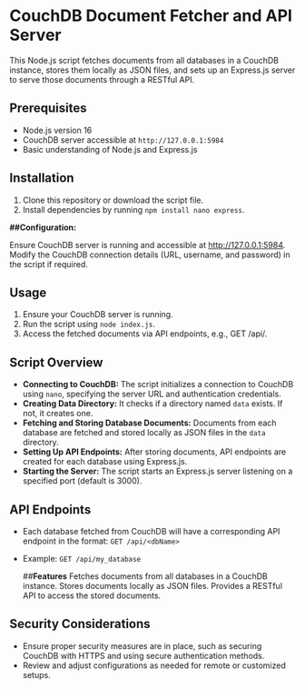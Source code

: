 # CouchDB Document Fetcher and API Server

This Node.js script fetches documents from all databases in a CouchDB instance, stores them locally as JSON files, and sets up an Express.js server to serve those documents through a RESTful API.

## Prerequisites

- Node.js version 16 
- CouchDB server accessible at `http://127.0.0.1:5984`
- Basic understanding of Node.js and Express.js

## Installation

1. Clone this repository or download the script file.
2. Install dependencies by running `npm install nano express`.

**##Configuration:**

Ensure CouchDB server is running and accessible at http://127.0.0.1:5984.
Modify the CouchDB connection details (URL, username, and password) in the script if required.

## Usage

1. Ensure your CouchDB server is running.
2. Run the script using `node index.js`.
3. Access the fetched documents via API endpoints, e.g., GET /api/<dbName>.

## Script Overview

- **Connecting to CouchDB:** The script initializes a connection to CouchDB using `nano`, specifying the server URL and authentication credentials.
- **Creating Data Directory:** It checks if a directory named `data` exists. If not, it creates one.
- **Fetching and Storing Database Documents:** Documents from each database are fetched and stored locally as JSON files in the `data` directory.
- **Setting Up API Endpoints:** After storing documents, API endpoints are created for each database using Express.js.
- **Starting the Server:** The script starts an Express.js server listening on a specified port (default is 3000).

## API Endpoints

- Each database fetched from CouchDB will have a corresponding API endpoint in the format: `GET /api/<dbName>`
- Example: `GET /api/my_database`

  
  ##**Features**
Fetches documents from all databases in a CouchDB instance.
Stores documents locally as JSON files.
Provides a RESTful API to access the stored documents.

## Security Considerations

- Ensure proper security measures are in place, such as securing CouchDB with HTTPS and using secure authentication methods.
- Review and adjust configurations as needed for remote or customized setups.




